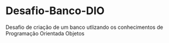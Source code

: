 # Desafio-Banco-DIO
Desafio de criação de um banco utlizando os conhecimentos de Programação Orientada Objetos
